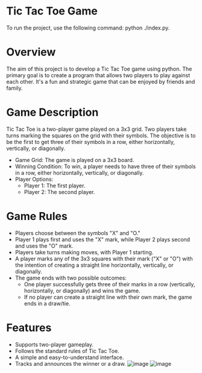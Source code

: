 # Tic Tac Toe Game 

To run the project, use the following command: python ./index.py.

# Overview
The aim of this project is to develop a Tic Tac Toe game using python. The primary goal is to create a program that allows two players to play against each other. It's a fun and strategic game that can be enjoyed by friends and family.

# Game Description
Tic Tac Toe is a two-player game played on a 3x3 grid. Two players take turns marking the squares on the grid with their symbols. The objective is to be the first to get three of their symbols in a row, either horizontally, vertically, or diagonally.

- Game Grid: The game is played on a 3x3 board.
- Winning Condition: To win, a player needs to have three of their symbols in a row, either horizontally, vertically, or diagonally.
- Player Options:
    - Player 1: The first player.
    - Player 2: The second player.

# Game Rules
- Players choose between the symbols "X" and "O."
- Player 1 plays first and uses the "X" mark, while Player 2 plays second and uses the "O" mark.
- Players take turns making moves, with Player 1 starting.
- A player marks any of the 3x3 squares with their mark ("X" or "O") with the intention of creating a straight line horizontally, vertically, or diagonally.
- The game ends with two possible outcomes:
    - One player successfully gets three of their marks in a row (vertically, horizontally, or diagonally) and wins the game.
    - If no player can create a straight line with their own mark, the game ends in a draw/tie.

# Features
- Supports two-player gameplay.
- Follows the standard rules of Tic Tac Toe.
- A simple and easy-to-understand interface.
- Tracks and announces the winner or a draw.
![image](https://github.com/Manisha152/social_project/assets/87291128/6afa7ea0-dcc1-4467-a395-ba0d680e445e)
![image](https://github.com/Manisha152/social_project/assets/87291128/7a598b8a-6595-4f61-ae5e-a1be87eba188)



